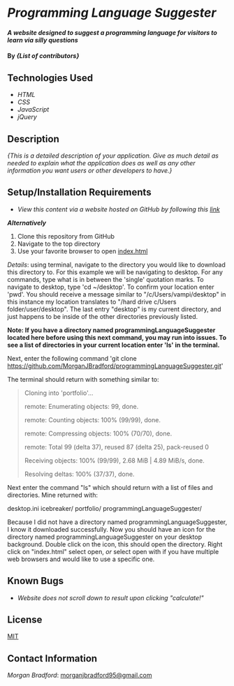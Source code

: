 # _Programming Language Suggester_

#### _A website designed to suggest a programming language for visitors to learn via silly questions_

#### By _**{List of contributors}**_

## Technologies Used

* _HTML_
* _CSS_
* _JavaScript_
* _jQuery_

## Description

_{This is a detailed description of your application. Give as much detail as needed to explain what the application does as well as any other information you want users or other developers to have.}_

## Setup/Installation Requirements

* _View this content via a website hosted on GitHub by following this [link](https://morganjbradford.github.io/programmingLanguageSuggester/)_

_**Alternatively**_

1. Clone this repository from GitHub
2. Navigate to the top directory
3. Use your favorite browser to open [index.html](index.html)

_Details_: using terminal, navigate to the directory you would like to download this directory to. For this example we will be navigating to desktop. For any commands, type what is in between the 'single' quotation marks. To navigate to desktop, type 'cd ~/desktop'. To confirm your location enter 'pwd'. You should receive a message similar to "/c/Users/vampi/desktop" in this instance my location translates to "/hard drive c/Users folder/user/desktop". The last entry "desktop" is my current directory, and just happens to be inside of the other directories previously listed.

**Note: If you have a directory named programmingLanguageSuggester located here before using this next command, you may run into issues. To see a list of directories in your current location enter 'ls' in the terminal.**

Next, enter the following command 'git clone https://github.com/MorganJBradford/programmingLanguageSuggester.git'

The terminal should return with something similar to:

> Cloning into 'portfolio'...
> 
> remote: Enumerating objects: 99, done.
> 
> remote: Counting objects: 100% (99/99), done.
> 
> remote: Compressing objects: 100% (70/70), done.
> 
> remote: Total 99 (delta 37), reused 87 (delta 25), pack-reused 0
> 
> Receiving objects: 100% (99/99), 2.68 MiB | 4.89 MiB/s, done.
> 
> Resolving deltas: 100% (37/37), done.

Next enter the command "ls" which should return with a list of files and directories. Mine returned with:

desktop.ini  icebreaker/  portfolio/ programmingLanguageSuggester/

Because I did not have a directory named programmingLanguageSuggester, I know it downloaded successfully. Now you should have an icon for the directory named programmingLanguageSuggester on your desktop background. Double click on the icon, this should open the directory. Right click on "index.html" select open, _or_ select open with if you have multiple web browsers and would like to use a specific one.

## Known Bugs

* _Website does not scroll down to result upon clicking "calculate!"_

## License

[MIT](LICENSE.txt)

## Contact Information

_Morgan Bradford_: morganjbradford95@gmail.com